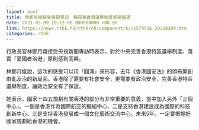 ```yaml
---
layout: post
title: 林鄭月娥接受央視專訪　稱完善香港選舉制度感受圓滿
date: 2021-03-09 10:12:06.000000000 +08:00
link: https://news.rthk.hk/rthk/ch/component/k2/1579536-20210309.htm
categories: rthk
---
```


行政長官林鄭月娥接受央視新聞專訪時表示，對於中央完善香港特區選舉制度、落實「愛國者治港」原則感到高興。

林鄭月娥說，這次的感受可以用「圓滿」來形容，去年《香港國安法》的頒布開創由亂及治的新局面。香港除了需要有社會安全，更需要有政治安全，完善香港特區選舉制度，讓政治安全有了保證。

她表示，國家十四五規劃有關香港的部分有非常重要的意義，當中加入另外「三個中心」。一個是香港作為國際航空的樞紐中心、二是支持香港建設成為國際的科技創新中心、三是支持香港發展成一個文化藝術交流中心，未來5年，一定要把握好國家規劃給香港的機會。
